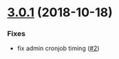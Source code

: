 <a name="3.0.1"></a>
# [3.0.1](https://github.com/fluster/fluster-backend/compare/v3.0.0...v3.0.1) (2018-10-18)

### Fixes

* fix admin cronjob timing ([#2](https://github.com/fluster/fluster-backend/issues/2))

